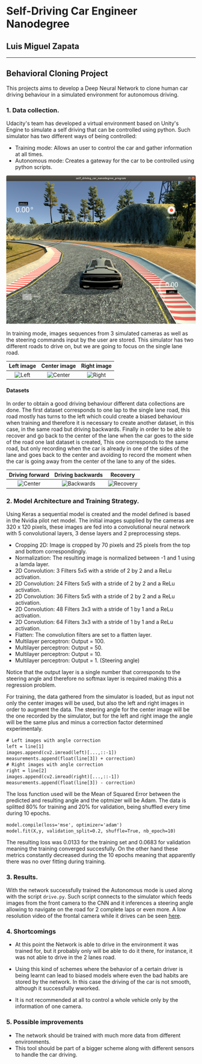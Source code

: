 # **Self-Driving Car Engineer Nanodegree** 

## Luis Miguel Zapata

---

## Behavioral Cloning Project

This projects aims to develop a Deep Neural Network to clone human car driving behaviour in a simulated environment for autonomous driving.  

[image1]: ./screenshots/simulator.png "Simulator"
[image2]: ./screenshots/left.jpg "Left"
[image3]: ./screenshots/center.jpg "Center"
[image4]: ./screenshots/right.jpg "Right"
[image5]: ./screenshots/backwards.jpg "Backwards"
[image6]: ./screenshots/recovery.jpg "Recovery"



### 1. Data collection.

Udacity's team has developed a virtual environment based on Unity's Engine to simulate a self driving that can be controlled using python. Such simulator has two different ways of being controlled:

* Training mode: Allows an user to control the car and gather information at all times.
* Autonomous mode: Creates a gateway for the car to be controlled using python scripts.

![alt text][image1]

In training mode, images sequences from 3 simulated cameras as well as the steering commands input by the user are stored. This simulator has two different roads to drive on, but we are going to focus on the single lane road. 

Left image                 |  Center image             |  Right image  
:-------------------------:|:-------------------------:|:-------------------------: 
![][image2]                |  ![][image3]              |  ![][image4]

#### Datasets
In order to obtain a good driving behaviour different data collections are done. The first dataset corresponds to one lap to the single lane road, this road mostly has turns to the left which could create a biased behaviour when training and therefore it is necessary to create another dataset, in this case, in the same road but driving backwards. Finally in order to be able to recover and go back to the center of the lane when the car goes to the side of the road one last dataset is created, This one corresponds to the same road, but only recording when the car is already in one of the sides of the lane and goes back to the center and avoiding to record the moment when the car is going away from the center of the lane to any of the sides.

Driving forward            |  Driving backwards        |  Recovery
:-------------------------:|:-------------------------:|:-------------------------: 
![][image3]                |  ![][image5]              |  ![][image6]

### 2. Model Architecture and Training Strategy.

Using Keras a sequential model is created and the model defined is based in the Nvidia pilot net model. The initial images supplied by the cameras are 320 x 120 pixels, these images are fed into a convolutional neural network  with 5 convolutional layers, 3 dense layers and 2 preprocessing steps.

* Cropping 2D: Image is cropped by 70 pixels and 25 pixels from the top and bottom correspondingly.
* Normalization: The resulting image is normalized between -1 and 1 using a lamda layer.
* 2D Convolution: 3 Filters 5x5 with a stride of 2 by 2 and a ReLu activation. 
* 2D Convolution: 24 Filters 5x5 with a stride of 2 by 2 and a ReLu activation.
* 2D Convolution: 36 Filters 5x5 with a stride of 2 by 2 and a ReLu activation.
* 2D Convolution: 48 Filters 3x3 with a stride of 1 by 1 and a ReLu activation.
* 2D Convolution: 64 Filters 3x3 with a stride of 1 by 1 and a ReLu activation.
* Flatten: The convolution filters are set to a flatten layer.
* Multilayer perceptron: Output = 100.
* Multilayer perceptron: Output = 50.
* Multilayer perceptron: Output = 10.
* Multilayer perceptron: Output = 1. (Steering angle)

Notice that the output layer is a single number that corresponds to the steering angle and therefore no softmax layer is required making this a regression problem.

For training, the data gathered from the simulator is loaded, but as input not only the center images will be used, but also the left and right images in order to augment the data. The steering angle for the center image will be the one recorded by the simulator, but for the left and right image the angle will be the same plus and minus a correction factor determined experimentaly.

```
# Left images with angle correction
left = line[1]
images.append(cv2.imread(left)[...,::-1])
measurements.append(float(line[3]) + correction)
# Right images with angle correction
right = line[2]
images.append(cv2.imread(right)[...,::-1])
measurements.append(float(line[3]) - correction)
```

The loss function used will be the Mean of Squared Error between the predicted and resulting angle and the optmizer will be Adam. The data is splitted 80% for training and 20% for validation, being shuffled every time during 10 epochs.

```
model.compile(loss='mse', optimizer='adam')
model.fit(X,y, validation_split=0.2, shuffle=True, nb_epoch=10)
```
The resulting loss was 0.0133 for the training set and 0.0683 for validation meaning the training converged succesfully. On the other hand these metrics constantly decreased during the 10 epochs meaning that apparently there was no over fitting during training.

### 3. Results.
With the network successfully trained the Autonomous mode is used along with the script `drive.py`. Such script connects to the simulator which feeds images from the front camera to the CNN and it inferences a steering angle allowing to navigate on the road for 2 complete laps or even more. A low resolution video of the frontal camera while it drives can be seen [here](https://youtu.be/nneKloQ-ud4). 

### 4. Shortcomings

* At this point the Network is able to drive in the environment it was trained for, but it probably only will be able to do it there, for instance, it was not able to drive in the 2 lanes road.

* Using this kind of schemes where the behavior of a certain driver is being learnt can lead to biased models where even the bad habits are stored by the network. In this case the driving of the car is not smooth, although it successfully wworked.

* It is not recommended at all to control a whole vehicle only by the information of one camera.

### 5. Possible improvements

* The network should be trained with much more data from different environments.
* This tool should be part of a bigger scheme along with different sensors to handle the car driving.

